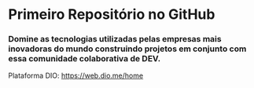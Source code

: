 # Primeiro Repositório no GitHub

### Domine as tecnologias utilizadas pelas empresas mais inovadoras do mundo construindo projetos em conjunto com essa comunidade colaborativa de DEV.

Plataforma DIO: https://web.dio.me/home
